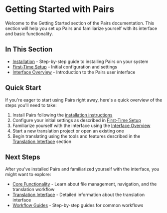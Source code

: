 # Getting Started with Pairs

Welcome to the Getting Started section of the Pairs documentation. This section will help you set up Pairs and familiarize yourself with its interface and basic functionality.

## In This Section

- [Installation](installation.md) - Step-by-step guide to installing Pairs on your system
- [First-Time Setup](first-time-setup.md) - Initial configuration and settings
- [Interface Overview](interface-overview.md) - Introduction to the Pairs user interface

## Quick Start

If you're eager to start using Pairs right away, here's a quick overview of the steps you'll need to take:

1. Install Pairs following the [installation instructions](installation.md)
2. Configure your initial settings as described in [First-Time Setup](first-time-setup.md)
3. Familiarize yourself with the interface using the [Interface Overview](interface-overview.md)
4. Start a new translation project or open an existing one
5. Begin translating using the tools and features described in the [Translation Interface](../translation-interface/index.md) section

## Next Steps

After you've installed Pairs and familiarized yourself with the interface, you might want to explore:

- [Core Functionality](../core-functionality/index.md) - Learn about file management, navigation, and the translation workflow
- [Translation Interface](../translation-interface/index.md) - Detailed information about the translation interface
- [Workflow Guides](../workflow-guides/index.md) - Step-by-step guides for common workflows 